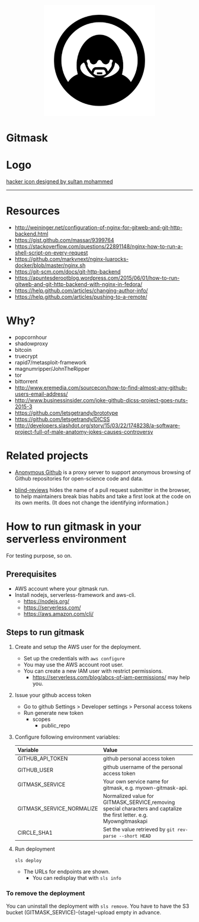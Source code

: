 <p align="center">
  <a href="https://github.com/AnalogJ/gitmask">
  <img width="300" alt="gitmask_view" src="https://github.com/AnalogJ/gitmask/raw/beta/docs/noun_hacker_2481442.png">
  </a>
</p>

# Gitmask



# Logo

[hacker icon designed by sultan mohammed](https://thenounproject.com/term/hacker/2481442)

----

# Resources



- http://weininger.net/configuration-of-nginx-for-gitweb-and-git-http-backend.html
- https://gist.github.com/massar/9399764
- https://stackoverflow.com/questions/22891148/nginx-how-to-run-a-shell-script-on-every-request
- https://github.com/markvnext/nginx-luarocks-docker/blob/master/nginx.sh
- https://git-scm.com/docs/git-http-backend
- https://apuntesderootblog.wordpress.com/2015/06/01/how-to-run-gitweb-and-git-http-backend-with-nginx-in-fedora/
- https://help.github.com/articles/changing-author-info/
- https://help.github.com/articles/pushing-to-a-remote/

# Why?

- popcornhour
- shadowproxy
- bitcoin
- truecrypt
- rapid7/metasploit-framework
- magnumripper/JohnTheRipper
- tor
- bittorrent
- http://www.eremedia.com/sourcecon/how-to-find-almost-any-github-users-email-address/
- http://www.businessinsider.com/joke-github-dicss-project-goes-nuts-2015-3
- https://github.com/letsgetrandy/brototype
- https://github.com/letsgetrandy/DICSS
- http://developers.slashdot.org/story/15/03/22/1748238/a-software-project-full-of-male-anatomy-jokes-causes-controversy

# Related projects

 * [Anonymous Github](https://github.com/tdurieux/anonymous_github) is a proxy server to support anonymous browsing of Github repositories for open-science code and data.

 * [blind-reviews](https://github.com/zombie/blind-reviews/) hides the name of a pull request submitter in the browser, to help maintainers break bias habits and take a first look at the code on its own merits. (It does not change the identifying information.)

# How to run gitmask in your serverless environment

For testing purpose, so on.

## Prerequisites

* AWS account where your gitmask run.
* Install nodejs, serverless-framework and aws-cli.
    * https://nodejs.org/
    * https://serverless.com/
    * https://aws.amazon.com/cli/

## Steps to run gitmask

1. Create and setup the AWS user for the deployment.

     * Set up the credentials with `aws configure`
     * You may use the AWS account root user.
     * You can create a new IAM user with restrict permissions.
        * https://serverless.com/blog/abcs-of-iam-permissions/ may help you.

2. Issue your github access token

    * Go to github Settings > Developer settings > Personal access tokens
    * Run generate new token
        * scopes
            * public_repo

3. Configure following environment variables:

    |Variable                 |Value  |
    |:------------------------|:-------------|
    |GITHUB_API_TOKEN         |github personal access token|
    |GITHUB_USER              |github username of the personal access token|
    |GITMASK_SERVICE          |Your own service name for gitmask, e.g. myown-gitmask-api.|
    |GITMASK_SERVICE_NORMALIZE|Normalized value for GITMASK_SERVICE,removing special characters and captalize the first letter. e.g. Myowngitmaskapi |
    |CIRCLE_SHA1              |Set the value retrieved by `git rev-parse --short HEAD`|

4. Run deployment

    ```
    sls deploy
    ```

    * The URLs for endpoints are shown.
        * You can redisplay that with `sls info`

### To remove the deployment

You can uninstall the deployment with `sls remove`.
You have to have the S3 bucket (GITMASK_SERVICE)-(stage)-upload empty in advance.
